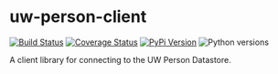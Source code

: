 # uw-person-client

[![Build Status](https://github.com/uw-it-aca/uw-person-client/workflows/tests/badge.svg?branch=main)](https://github.com/uw-person-client/actions)
[![Coverage Status](https://coveralls.io/repos/github/uw-it-aca/uw-person-client/badge.svg?branch=main)](https://coveralls.io/github/uw-it-aca/uw-person-client?branch=main)
[![PyPi Version](https://img.shields.io/pypi/v/uw-person-client.svg)](https://pypi.python.org/pypi/uw-person-client)
![Python versions](https://img.shields.io/pypi/pyversions/uw-person-client.svg)

A client library for connecting to the UW Person Datastore.
